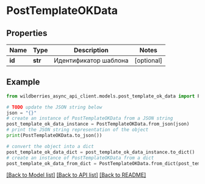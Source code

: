# PostTemplateOKData


## Properties

Name | Type | Description | Notes
------------ | ------------- | ------------- | -------------
**id** | **str** | Идентификатор шаблона | [optional] 

## Example

```python
from wildberries_async_api_client.models.post_template_ok_data import PostTemplateOKData

# TODO update the JSON string below
json = "{}"
# create an instance of PostTemplateOKData from a JSON string
post_template_ok_data_instance = PostTemplateOKData.from_json(json)
# print the JSON string representation of the object
print(PostTemplateOKData.to_json())

# convert the object into a dict
post_template_ok_data_dict = post_template_ok_data_instance.to_dict()
# create an instance of PostTemplateOKData from a dict
post_template_ok_data_from_dict = PostTemplateOKData.from_dict(post_template_ok_data_dict)
```
[[Back to Model list]](../README.md#documentation-for-models) [[Back to API list]](../README.md#documentation-for-api-endpoints) [[Back to README]](../README.md)


